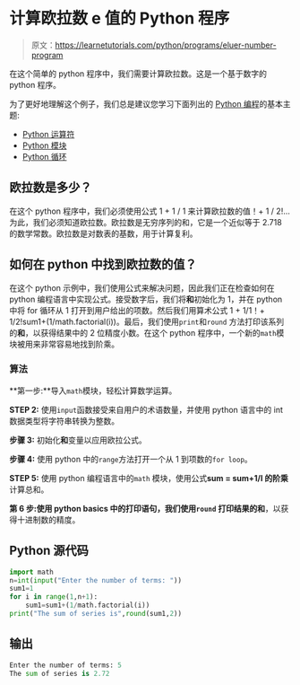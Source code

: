 # 计算欧拉数 e 值的 Python 程序

> 原文：<https://learnetutorials.com/python/programs/eluer-number-program>

在这个简单的 python 程序中，我们需要计算欧拉数。这是一个基于数字的 python 程序。

为了更好地理解这个例子，我们总是建议您学习下面列出的 [Python 编程](../ "Python tutorial")的基本主题:

*   [Python 运算符](../../python/python-operators "operators in python")
*   [Python 模块](../../python/python-modules-tutorials "python modules")
*   [Python 循环](../../python/python-loop-tutorials "Loops in python")

## 欧拉数是多少？

在这个 python 程序中，我们必须使用公式 1 + 1 / 1 来计算欧拉数的值！+ 1 / 2!...为此，我们必须知道欧拉数。欧拉数是无穷序列的和，它是一个近似等于 2.718 的数学常数。欧拉数是对数表的基数，用于计算复利。

## 如何在 python 中找到欧拉数的值？

在这个 python 示例中，我们使用公式来解决问题，因此我们正在检查如何在 python 编程语言中实现公式。接受数字后，我们将**和**初始化为 1，并在 python 中将 for 循环从 1 打开到用户给出的项数。然后我们用算术公式 1 + 1/1！+ 1/2!sum1+(1/math.factorial(i))。最后，我们使用`print`和`round` 方法打印该系列的**和**，以获得结果中的 2 位精度小数。在这个 python 程序中，一个新的`math`模块被用来非常容易地找到阶乘。

### 算法

**第一步:**导入`math`模块，轻松计算数学运算。

**STEP 2:** 使用`input`函数接受来自用户的术语数量，并使用 python 语言中的 int 数据类型将字符串转换为整数。

**步骤 3:** 初始化**和**变量以应用欧拉公式。

**步骤 4:** 使用 python 中的`range`方法打开一个从 1 到项数的`for loop`。

**STEP 5:** 使用 python 编程语言中的`math` 模块，使用公式**sum = sum+1/I 的阶乘**计算总和。

**第 6 步:**使用 python basics 中的打印语句，我们使用`round` 打印结果的**和**，以获得十进制数的精度。

## Python 源代码

```py
import math
n=int(input("Enter the number of terms: "))
sum1=1
for i in range(1,n+1):
    sum1=sum1+(1/math.factorial(i))
print("The sum of series is",round(sum1,2)) 

```

## 输出

```py
Enter the number of terms: 5
The sum of series is 2.72 
```